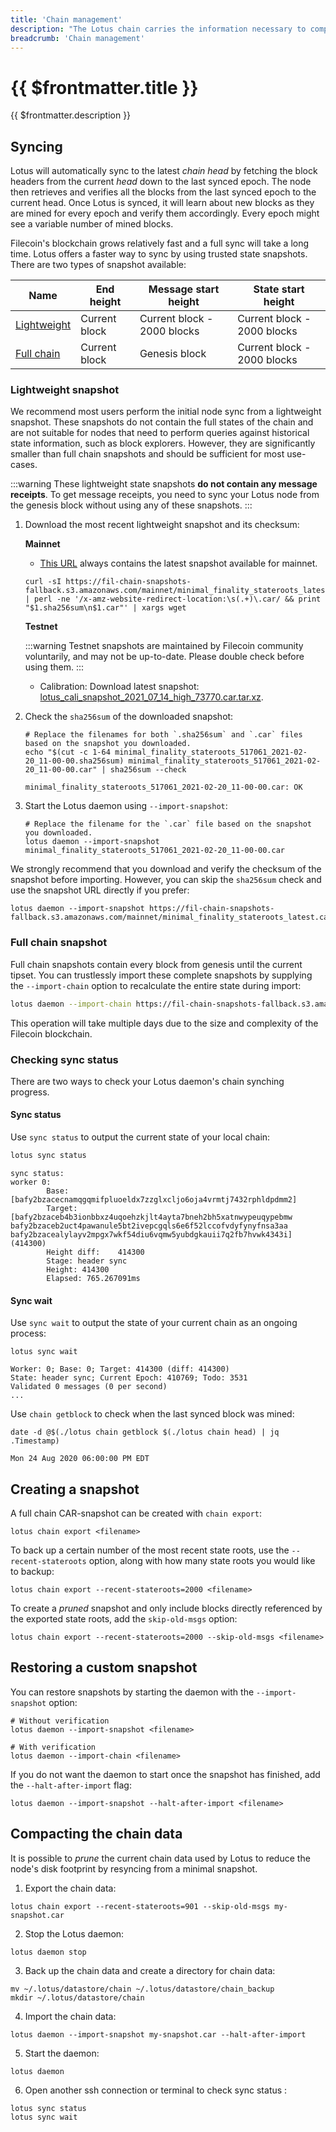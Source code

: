 ```yaml
---
title: 'Chain management'
description: "The Lotus chain carries the information necessary to compute the current state of the Filecoin network. This guide explains how to manage several aspects of the chain, including how to decrease your node's sync time by loading the chain from a snapshot."
breadcrumb: 'Chain management'
---
```


# {{ $frontmatter.title }}

{{ $frontmatter.description }}

## Syncing

Lotus will automatically sync to the latest _chain head_ by fetching the block headers from the current _head_ down to the last synced epoch. The node then retrieves and verifies all the blocks from the last synced epoch to the current head. Once Lotus is synced, it will learn about new blocks as they are mined for every epoch and verify them accordingly. Every epoch might see a variable number of mined blocks.

Filecoin's blockchain grows relatively fast and a full sync will take a long time. Lotus offers a faster way to sync by using trusted state snapshots. There are two types of snapshot available:

| Name                                 | End height    | Message start height        | State start height          |
| ------------------------------------ | ------------- | --------------------------- | --------------------------- |
| [Lightweight](#lightweight-snapshot) | Current block | Current block - 2000 blocks | Current block - 2000 blocks |
| [Full chain](#full-chain-snapshot)   | Current block | Genesis block               | Current block - 2000 blocks |

### Lightweight snapshot

We recommend most users perform the initial node sync from a lightweight snapshot. These snapshots do not contain the full states of the chain and are not suitable for nodes that need to perform queries against historical state information, such as block explorers. However, they are significantly smaller than full chain snapshots and should be sufficient for most use-cases.

:::warning
These lightweight state snapshots **do not contain any message receipts**. To get message receipts, you need to sync your Lotus node from the genesis block without using any of these snapshots.
:::

1. Download the most recent lightweight snapshot and its checksum:

    **Mainnet**

    + [This URL](https://fil-chain-snapshots-fallback.s3.amazonaws.com/mainnet/minimal_finality_stateroots_latest.car) always contains the latest snapshot available for mainnet.

    ```shell
    curl -sI https://fil-chain-snapshots-fallback.s3.amazonaws.com/mainnet/minimal_finality_stateroots_latest.car | perl -ne '/x-amz-website-redirect-location:\s(.+)\.car/ && print "$1.sha256sum\n$1.car"' | xargs wget
    ```

    **Testnet**

    :::warning
    Testnet snapshots are maintained by Filecoin community voluntarily, and may not be up-to-date. Please double check before using them.
    :::

    + Calibration: Download latest snapshot: [lotus_cali_snapshot_2021_07_14_high_73770.car.tar.xz](https://www.mediafire.com/file/q7tc2bmcc9d09vv/lotus_cali_snapshot_2021_07_14_high_73770.car.tar.xz/file). 

2. Check the `sha256sum` of the downloaded snapshot:

    ```shell with-output
    # Replace the filenames for both `.sha256sum` and `.car` files based on the snapshot you downloaded.
    echo "$(cut -c 1-64 minimal_finality_stateroots_517061_2021-02-20_11-00-00.sha256sum) minimal_finality_stateroots_517061_2021-02-20_11-00-00.car" | sha256sum --check
    ```
    ```
    minimal_finality_stateroots_517061_2021-02-20_11-00-00.car: OK
    ```

3. Start the Lotus daemon using `--import-snapshot`:

    ```shell
    # Replace the filename for the `.car` file based on the snapshot you downloaded.
    lotus daemon --import-snapshot minimal_finality_stateroots_517061_2021-02-20_11-00-00.car
    ```

We strongly recommend that you download and verify the checksum of the snapshot before importing. However, you can skip the `sha256sum` check and use the snapshot URL directly if you prefer:

```shell
lotus daemon --import-snapshot https://fil-chain-snapshots-fallback.s3.amazonaws.com/mainnet/minimal_finality_stateroots_latest.car
```

### Full chain snapshot

Full chain snapshots contain every block from genesis until the current tipset. You can trustlessly import these complete snapshots by supplying the `--import-chain` option to recalculate the entire state during import:

```sh
lotus daemon --import-chain https://fil-chain-snapshots-fallback.s3.amazonaws.com/mainnet/complete_chain_with_finality_stateroots_latest.car
```

This operation will take multiple days due to the size and complexity of the Filecoin blockchain.

### Checking sync status

There are two ways to check your Lotus daemon's chain synching progress.

#### Sync status

Use `sync status` to output the current state of your local chain:

```sh with-output
lotus sync status
```
```
sync status:
worker 0:
        Base:   [bafy2bzacecnamqgqmifpluoeldx7zzglxcljo6oja4vrmtj7432rphldpdmm2]
        Target: [bafy2bzaceb4b3ionbbxz4uqoehzkjlt4ayta7bneh2bh5xatnwypeuqypebmw bafy2bzaceb2uct4pawanule5bt2ivepcgqls6e6f52lccofvdyfynyfnsa3aa bafy2bzacealylayv2mpgx7wkf54diu6vqmw5yubdgkauii7q2fb7hvwk4343i] (414300)
        Height diff:    414300
        Stage: header sync
        Height: 414300
        Elapsed: 765.267091ms
```

#### Sync wait

Use `sync wait` to output the state of your current chain as an ongoing process:

```shell with-output
lotus sync wait
```
```
Worker: 0; Base: 0; Target: 414300 (diff: 414300)
State: header sync; Current Epoch: 410769; Todo: 3531
Validated 0 messages (0 per second)
...
```

Use `chain getblock` to check when the last synced block was mined:

```shell with-output
date -d @$(./lotus chain getblock $(./lotus chain head) | jq .Timestamp)
```
```
Mon 24 Aug 2020 06:00:00 PM EDT
```

## Creating a snapshot

A full chain CAR-snapshot can be created with `chain export`:

```shell
lotus chain export <filename>
```

To back up a certain number of the most recent state roots, use the `--recent-stateroots` option, along with how many state roots you would like to backup:

```shell
lotus chain export --recent-stateroots=2000 <filename>
```

To create a _pruned_ snapshot and only include blocks directly referenced by the exported state roots, add the `skip-old-msgs` option:

```shell
lotus chain export --recent-stateroots=2000 --skip-old-msgs <filename>
```

## Restoring a custom snapshot

You can restore snapshots by starting the daemon with the `--import-snapshot` option:

```shell
# Without verification
lotus daemon --import-snapshot <filename>

# With verification
lotus daemon --import-chain <filename>
```

If you do not want the daemon to start once the snapshot has finished, add the `--halt-after-import` flag:

```shell
lotus daemon --import-snapshot --halt-after-import <filename>
```

## Compacting the chain data

It is possible to _prune_ the current chain data used by Lotus to reduce the node's disk footprint by resyncing from a minimal snapshot.

1. Export the chain data:

```shell with-output
lotus chain export --recent-stateroots=901 --skip-old-msgs my-snapshot.car
```

2. Stop the Lotus daemon:

```shell
lotus daemon stop
```

3. Back up the chain data and create a directory  for chain data:

```shell
mv ~/.lotus/datastore/chain ~/.lotus/datastore/chain_backup
mkdir ~/.lotus/datastore/chain 
```

4. Import the chain data:

```shell
lotus daemon --import-snapshot my-snapshot.car --halt-after-import
```

5. Start the daemon:

```shell
lotus daemon 
```

6. Open another ssh connection or terminal to check sync status :

```shell
lotus sync status 
lotus sync wait 
```
